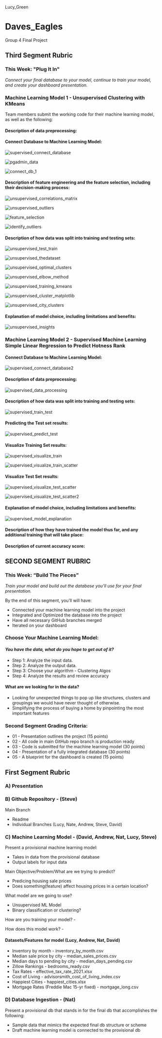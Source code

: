 Lucy_Green
# Daves_Eagles
Group 4 Final Project

## Third Segment Rubric
### This Week: "Plug It In"

*Connect your final database to your model, continue to train your model, and create your dashboard presentation.*

### Machine Learning Model 1 - Unsupervised Clustering with KMeans
Team members submit the working code for their machine learning model, as well as the following:

#### Description of data preprocessing:

#### Connect Database to Machine Learning Model:

![supervised_connect_database](https://user-images.githubusercontent.com/36451701/133947517-3794d5d5-9102-4d35-8fef-b2b6e7ddff51.png)

![pgadmin_data](https://user-images.githubusercontent.com/36451701/133911547-c9cd318b-1659-4897-9530-9b7d6c83166a.png)

![connect_db_1](https://user-images.githubusercontent.com/36451701/133911713-5b7fb47c-b6e2-422c-a91e-73881c316591.png)

#### Description of feature engineering and the feature selection, including their decision-making process:
![unsupervised_correlations_matrix](https://user-images.githubusercontent.com/36451701/133945037-8679dd9d-98f0-46fa-b200-06a15ae75318.png)

![unsupervised_outliers](https://user-images.githubusercontent.com/36451701/133944288-f4c4ec9b-7f0f-434a-8746-9a008718c229.png)

![feature_selection](https://user-images.githubusercontent.com/36451701/133911789-b1d49421-bf6a-4041-aadb-798e91f90bfe.png)

![identify_outliers](https://user-images.githubusercontent.com/36451701/133911808-e0f488e2-9217-479b-add1-cf088731a63a.png)


#### Description of how data was split into training and testing sets:

![unsupervised_test_train](https://user-images.githubusercontent.com/36451701/133942704-4b105e2f-6b1f-4e71-afbf-ed0e709fc33e.png)

![unsupervised_thedataset](https://user-images.githubusercontent.com/36451701/133945283-1dfe6dc9-7ae6-48a9-858b-581e49dd9308.png)

![unsupervised_optimal_clusters](https://user-images.githubusercontent.com/36451701/133945162-c299c195-24e4-4faf-b064-54de8d361a07.png)

![unsupervised_elbow_method](https://user-images.githubusercontent.com/36451701/133945420-5668dd19-1b34-413f-8619-9a803a44db9c.png)

![unsupervised_training_kmeans](https://user-images.githubusercontent.com/36451701/133946080-0dfb965c-60e6-4d8b-b743-d502ad1b6945.png)

![unsupervised_cluster_matplotlib](https://user-images.githubusercontent.com/36451701/133946352-da0a72f2-f4e0-4891-a38f-cc67e413c892.png)

![unsupervised_city_clusters](https://user-images.githubusercontent.com/36451701/133946854-2ff11da0-fd42-4c43-ad1b-c9b6c857eaa7.png)

#### Explanation of model choice, including limitations and benefits:
![unsupervised_insights](https://user-images.githubusercontent.com/36451701/133947617-488362bc-7f12-476c-8d66-ee0d092a68c5.png)


### Machine Learning Model 2 - Supervised Machine Learning Simple Linear Regression to Predict Hotness Rank

#### Connect Database to Machine Learning Model:
![supervised_connect_database2](https://user-images.githubusercontent.com/36451701/133947774-b9d9c117-242d-483a-a868-fd6590b009a6.png)

#### Description of data preprocessing:
![supervised_data_processing](https://user-images.githubusercontent.com/36451701/133948211-429558bd-6065-4e41-862c-793de498e0d0.png)

#### Description of how data was split into training and testing sets:
![supervised_train_test](https://user-images.githubusercontent.com/36451701/133948767-29308282-e2b9-42d4-b822-37b410beba14.png)

#### Predicting the Test set results:
![supervised_predict_test](https://user-images.githubusercontent.com/36451701/133948951-e2b7dd79-47a0-474c-aa8a-efb4c4e3aabd.png)

#### Visualize Training Set results:
![supervised_visualize_train](https://user-images.githubusercontent.com/36451701/133949367-8867f099-9e59-4455-9de8-c82e65398bea.png)

![supervised_visualize_train_scatter](https://user-images.githubusercontent.com/36451701/133949595-78980a3f-ef4f-497a-9564-df5ecc1f84c5.png)

#### Visualize Test Set results:
![supervised_visualize_test_scatter](https://user-images.githubusercontent.com/36451701/133949892-20126f2e-f1e2-48cb-a9ba-7f88b40d07e9.png)

![supervised_visualize_test_scatter2](https://user-images.githubusercontent.com/36451701/133950015-fb5b3305-525c-4d94-a9af-f859bb138570.png)

#### Explanation of model choice, including limitations and benefits:
![supervised_model_explanation](https://user-images.githubusercontent.com/36451701/133950165-846547f4-5488-437c-bb20-ed957eb677b2.png)


#### Description of how they have trained the model thus far, and any additional training that will take place:
#### Description of current accuracy score:




## SECOND SEGMENT RUBRIC

### This Week: “Build The Pieces”

*Train your model and build out the database you’ll use for your final presentation.*

By the end of this segment, you’ll will have: 
- Connected your machine learning model into the project
- Integrated and Optimized the database into the project
- Have all necessary GitHub branches merged
- Iterated on your dashboard

### Choose Your Machine Learning Model:

#### *You have the data, what do you hope to get out of it?*
- Step 1: Analyze the input data.
- Step 2: Analyze the output data.
- Step 3: Choose your algorithm - Clustering Algos
- Step 4: Analyze the results and review accuracy

#### What are we looking for in the data?
- Looking for unexpected things to pop up like structures, clusters and groupings we would have never thought of otherwise. 
- Simplifying the process of buying a home by pinpointing the most important features

### Second Segment Grading Criteria:
- 01 - Presentation outlines the project (15 points)
- 02 - All code in main GitHub repo branch is production ready
- 03 - Code is submitted for the machine learning model (30 points)
- 04 - Presentation of a fully integrated database (30 points)
- 05 - A blueprint for the dashboard is created (15 points)


## First Segment Rubric

### A) Presentation

### B) Github Repository - (Steve)
Main Branch
  - Readme
  - Individual Branches (Lucy, Nate, Andrew, Steve, David)

### C) Machine Learning Model - (David, Andrew, Nat, Lucy, Steve)
Present a provisional machine learning model:
  - Takes in data from the provisional database
  - Output labels for input data

Main Objective/Problem/What are we trying to predict? 
- Predicing housing sale prices
- Does something(feature) affect housing prices in a certain location?

What model are we going to use?
- Unsupervised ML Model
- Binary classification or clustering?

How are you training your model? - 

How does this model work? - 

#### Datasets/Features for model (Lucy, Andrew, Nat, David)
- Inventory by month - inventory_by_month.csv
- Median sale price by city - median_sales_prices.csv
- Median days to pending by city - median_days_pending.csv
- Zillow Rankings - bedrooms_ready.csv
- Tax Rates - effective_tax_rate_2021.xlsx
- Cost of Living - advisorsmith_cost_of_living_index.csv
- Happiest Cities - happiest_cities.xlsx
- Mortgage Rates (Freddie Mac 15-yr fixed) - mortgage_long.csv

### D) Database Ingestion - (Nat)
Present a provisional db that stands in for the final db that accomplishes the following:
  - Sample data that mimics the expected final db structure or scheme
  - Draft machine learning model is connected to the provisional db

